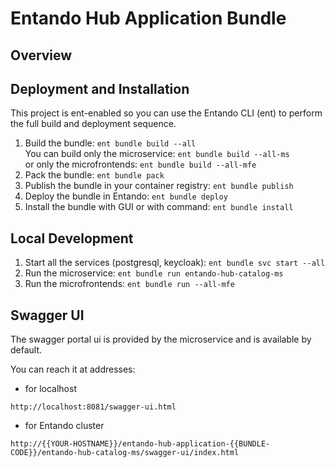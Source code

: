 # Entando Hub Application Bundle

## Overview


## Deployment and Installation
This project is ent-enabled so you can use the Entando CLI (ent) to perform the full build and deployment sequence.

1. Build the bundle: `ent bundle build --all` <br>
   You can build only the microservice: `ent bundle build --all-ms` <br>
   or only the microfrontends: `ent bundle build --all-mfe`
2. Pack the bundle: `ent bundle pack`
3. Publish the bundle in your container registry: `ent bundle publish`
4. Deploy the bundle in Entando: `ent bundle deploy`
5. Install the bundle with GUI or with command: `ent bundle install`


## Local Development

1. Start all the services (postgresql, keycloak): `ent bundle svc start --all`
2. Run the microservice: `ent bundle run entando-hub-catalog-ms`
3. Run the microfrontends: `ent bundle run --all-mfe`

## Swagger UI
The swagger portal ui is provided by the microservice and is available by default.

You can reach it at addresses:

* for localhost

```
http://localhost:8081/swagger-ui.html
```

* for Entando cluster
```
http://{{YOUR-HOSTNAME}}/entando-hub-application-{{BUNDLE-CODE}}/entando-hub-catalog-ms/swagger-ui/index.html
```